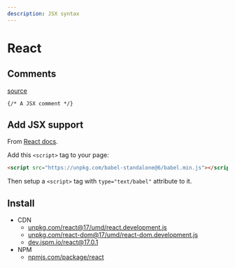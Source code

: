 ```yaml
---
description: JSX syntax
---
```

# React


## Comments

[source](https://wesbos.com/react-jsx-comments/)

```
{/* A JSX comment */}
```


## Add JSX support

From [React docs](https://reactjs.org/docs/add-react-to-a-website.html).

Add this `<script>` tag to your page:

```html
<script src="https://unpkg.com/babel-standalone@6/babel.min.js"></script>
```

Then setup a `<script>` tag with `type="text/babel"` attribute to it.


## Install

- CDN
    - [unpkg.com/react@17/umd/react.development.js](https://unpkg.com/react@17/umd/react.development.js)
    - [unpkg.com/react-dom@17/umd/react-dom.development.js](https://unpkg.com/react-dom@17/umd/react-dom.development.js)
    - [dev.jspm.io/react@17.0.1](https://dev.jspm.io/react@17.0.1)
- NPM
    - [npmjs.com/package/react](https://www.npmjs.com/package/react)
    
